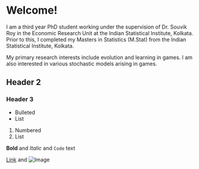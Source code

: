# Welcome!
I am a third year PhD student working under the supervision of Dr. Souvik Roy in the Economic Research Unit at the Indian Statistical Institute, Kolkata. Prior to this, I completed my Masters in Statistics (M.Stat) from the Indian Statistical Institute, Kolkata.

My primary research interests include evolution and learning in games. I am also interested in various stochastic models arising in games.
## Header 2
### Header 3

- Bulleted
- List

1. Numbered
2. List

**Bold** and _Italic_ and `Code` text

[Link](url) and ![Image](src)
```
